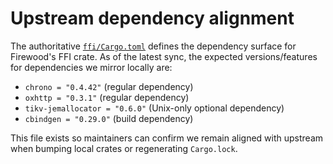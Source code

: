 # Upstream dependency alignment

The authoritative [`ffi/Cargo.toml`](https://github.com/ava-labs/chain/blob/master/ffi/Cargo.toml)
defines the dependency surface for Firewood's FFI crate. As of the latest
sync, the expected versions/features for dependencies we mirror locally are:

- `chrono = "0.4.42"` (regular dependency)
- `oxhttp = "0.3.1"` (regular dependency)
- `tikv-jemallocator = "0.6.0"` (Unix-only optional dependency)
- `cbindgen = "0.29.0"` (build dependency)

This file exists so maintainers can confirm we remain aligned with upstream
when bumping local crates or regenerating `Cargo.lock`.
